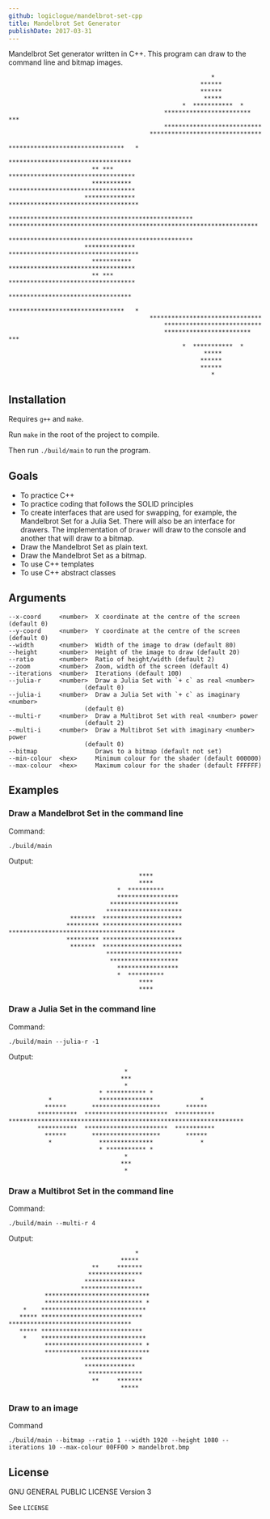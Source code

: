 ```yaml
---
github: logiclogue/mandelbrot-set-cpp
title: Mandelbrot Set Generator
publishDate: 2017-03-31
---
```


Mandelbrot Set generator written in C++. This program can draw to the command
line and bitmap images.

 ```
                                                         *
                                                      ******
                                                      ******
                                                       *****
                                                 *  ***********  *
                                            ************************ ***
                                            ***************************
                                        *******************************
                                        ********************************   *
                                        **********************************
                        ** ***         ***********************************
                        ***********   ***********************************
                      ************** ************************************
                     ***************************************************
*********************************************************************
                     ***************************************************
                      ************** ************************************
                        ***********   ***********************************
                        ** ***         ***********************************
                                        **********************************
                                        ********************************   *
                                        *******************************
                                            ***************************
                                            ************************ ***
                                                 *  ***********  *
                                                       *****
                                                      ******
                                                      ******
                                                         *
 ```

## Installation

Requires `g++` and `make`.

Run `make` in the root of the project to compile.

Then run `./build/main` to run the program.

## Goals

- To practice C++
- To practice coding that follows the SOLID principles
- To create interfaces that are used for swapping, for example, the Mandelbrot
  Set for a Julia Set. There will also be an interface for drawers. The
  implementation of `Drawer` will draw to the console and another that will draw to a
  bitmap.
- Draw the Mandelbrot Set as plain text.
- Draw the Mandelbrot Set as a bitmap.
- To use C++ templates
- To use C++ abstract classes

## Arguments

```
--x-coord     <number>  X coordinate at the centre of the screen (default 0)
--y-coord     <number>  Y coordinate at the centre of the screen (default 0)
--width       <number>  Width of the image to draw (default 80)
--height      <number>  Height of the image to draw (default 20)
--ratio       <number>  Ratio of height/width (default 2)
--zoom        <number>  Zoom, width of the screen (default 4)
--iterations  <number>  Iterations (default 100)
--julia-r     <number>  Draw a Julia Set with `+ c` as real <number>
                     (default 0)
--julia-i     <number>  Draw a Julia Set with `+ c` as imaginary <number>
                     (default 0)
--multi-r     <number>  Draw a Multibrot Set with real <number> power
                     (default 2)
--multi-i     <number>  Draw a Multibrot Set with imaginary <number> power
                     (default 0)
--bitmap                Draws to a bitmap (default not set)
--min-colour  <hex>     Minimum colour for the shader (default 000000)
--max-colour  <hex>     Maximum colour for the shader (default FFFFFF)
```

## Examples

### Draw a Mandelbrot Set in the command line

Command:

`./build/main`

Output:

```
                                    ****        
                                    ****        
                              *  **********     
                              ***************** 
                            ******************* 
                           *********************
                 *******  **********************
                ********* **********************
**********************************************  
                ********* **********************
                 *******  **********************
                           *********************
                            ******************* 
                              ***************** 
                              *  **********     
                                    ****        
                                    ****        
```

### Draw a Julia Set in the command line

Command:

`./build/main --julia-r -1`

Output:

```
                                *                               
                               ***                              
                                *                               
                         * *********** *                        
           *             ***************             *          
          ******       *******************       ******         
        ***********  ***********************  ***********       
*****************************************************************
        ***********  ***********************  ***********       
          ******       *******************       ******         
           *             ***************             *          
                         * *********** *                        
                                *                               
                               ***                              
                                *                               
```

### Draw a Multibrot Set in the command line

Command:

`./build/main --multi-r 4`

Output:

```
                                   *   
                               *****   
                       **     *******  
                      ***************  
                     **************    
                    *****************  
          *****************************
          *************************** *
    *    ***************************** 
   ***** ****************************  
**********************************     
   ***** ****************************  
    *    ***************************** 
          *************************** *
          *****************************
                    *****************  
                     **************    
                      ***************  
                       **     *******  
                               *****   
```

### Draw to an image

Command

`./build/main --bitmap --ratio 1 --width 1920 --height 1080 --iterations 10 --max-colour 00FF00 > mandelbrot.bmp`

## License

GNU GENERAL PUBLIC LICENSE Version 3

See `LICENSE`

